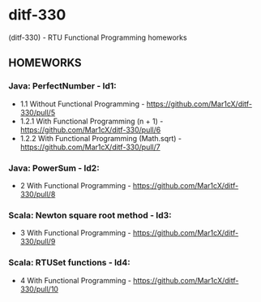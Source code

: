 # ditf-330
(ditf-330) - RTU Functional Programming homeworks
## HOMEWORKS
### Java: PerfectNumber - ld1:
  - 1.1 Without Functional Programming - https://github.com/Mar1cX/ditf-330/pull/5
  - 1.2.1 With Functional Programming (n + 1) - https://github.com/Mar1cX/ditf-330/pull/6
  - 1.2.2 With Functional Programming (Math.sqrt) - https://github.com/Mar1cX/ditf-330/pull/7
### Java: PowerSum - ld2:
  - 2 With Functional Programming - https://github.com/Mar1cX/ditf-330/pull/8
### Scala: Newton square root method - ld3:
  - 3 With Functional Programming - https://github.com/Mar1cX/ditf-330/pull/9
### Scala: RTUSet functions - ld4:
  - 4 With Functional Programming - https://github.com/Mar1cX/ditf-330/pull/10
